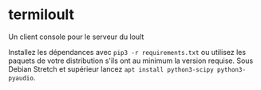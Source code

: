 # termiloult
Un client console pour le serveur du loult

Installez les dépendances avec `pip3 -r requirements.txt` ou utilisez
les paquets de votre distribution s'ils ont au minimum la version requise.
Sous Debian Stretch et supérieur lancez `apt install python3-scipy python3-pyaudio`.
